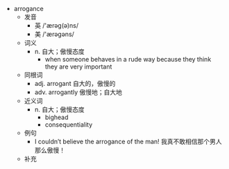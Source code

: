 - arrogance
  - 发音
    - 英 /'ærəg(ə)ns/
    - 美 /'ærəgəns/
  - 词义
    - n. 自大；傲慢态度
      - when someone behaves in a rude way because they think they are very important
  - 同根词
    - adj. arrogant 自大的，傲慢的
    - adv. arrogantly 傲慢地；自大地
  - 近义词
    - n. 自大；傲慢态度
      - bighead
      - consequentiality
  - 例句
    - I couldn’t believe the arrogance of the man! 我真不敢相信那个男人那么傲慢！
  - 补充